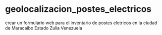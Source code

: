 # geolocalizacion_postes_electricos
crear un formulario web para el inventario de postes eletricos en la ciudad de Maracaibo Estado Zulia Venezuela

